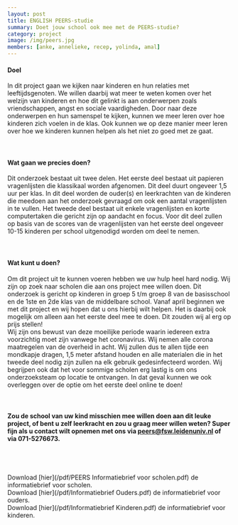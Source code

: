 ```yaml
---
layout: post
title: ENGLISH PEERS-studie
summary: Doet jouw school ook mee met de PEERS-studie? 
category: project
image: /img/peers.jpg
members: [anke, annelieke, recep, yolinda, amal]
---
```



#### Doel
In dit project gaan we kijken naar kinderen en hun relaties met leeftijdsgenoten. We willen daarbij wat meer te weten komen over het welzijn van kinderen en hoe dit gelinkt is aan onderwerpen zoals vriendschappen, angst en sociale vaardigheden. Door naar deze onderwerpen en hun samenspel te kijken, kunnen we meer leren over hoe kinderen zich voelen in de klas. Ook kunnen we op deze manier meer leren over hoe we kinderen kunnen helpen als het niet zo goed met ze gaat. 
<br>
<br>
<br>
#### Wat gaan we precies doen?
Dit onderzoek bestaat uit twee delen. Het eerste deel bestaat uit papieren vragenlijsten die klassikaal worden afgenomen. Dit deel duurt ongeveer 1,5 uur per klas. In dit deel worden de ouder(s) en leerkrachten van de kinderen die meedoen aan het onderzoek gevraagd om ook een aantal vragenlijsten in te vullen. 
Het tweede deel bestaat uit enkele vragenlijsten en korte computertaken die gericht zijn op aandacht en focus. Voor dit deel zullen op basis van de scores van de vragenlijsten van het eerste deel ongeveer 10-15 kinderen per school uitgenodigd worden om deel te nemen.
<br>
<br>
<br>
#### Wat kunt u doen?
Om dit project uit te kunnen voeren hebben we uw hulp heel hard nodig. Wij zijn op zoek naar scholen die aan ons project mee willen doen. Dit onderzoek is gericht op kinderen in groep 5 t/m groep 8 van de basisschool en de 1ste en 2de klas van de middelbare school. Vanaf april beginnen we met dit project en wij hopen dat u ons hierbij wilt helpen. Het is daarbij ook mogelijk om alleen aan het eerste deel mee te doen. Dit zouden wij al erg op prijs stellen!
<br>
Wij zijn ons bewust van deze moeilijke periode waarin iedereen extra voorzichtig moet zijn vanwege het coronavirus. Wij nemen alle corona maatregelen van de overheid in acht. Wij zullen dus te allen tijde een mondkapje dragen, 1,5 meter afstand houden en alle materialen die in het tweede deel nodig zijn zullen na elk gebruik gedesinfecteerd worden. Wij begrijpen ook dat het voor sommige scholen erg lastig is om ons onderzoeksteam op locatie te ontvangen. In dat geval kunnen we ook overleggen over de optie om het eerste deel online te doen!
<br>
<br>
<br>
#### Zou de school van uw kind misschien mee willen doen aan dit leuke project, of bent u zelf leerkracht en zou u graag meer willen weten? Super fijn als u contact wilt opnemen met ons via peers@fsw.leidenuniv.nl of via 071-5276673. 
<br>
<br>
<br>
Download [hier](/pdf/PEERS Informatiebrief voor scholen.pdf) de informatiebrief voor scholen.
<br>
Download [hier](/pdf/Informatiebrief Ouders.pdf) de informatiebrief voor ouders.
<br>
Download [hier](/pdf/Informatiebrief Kinderen.pdf) de informatiebrief voor kinderen.





